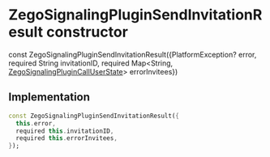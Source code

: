 


# ZegoSignalingPluginSendInvitationResult constructor






const
ZegoSignalingPluginSendInvitationResult({PlatformException? error, required String invitationID, required Map&lt;String, [ZegoSignalingPluginCallUserState](../../zego_uikit_prebuilt_live_audio_room/ZegoSignalingPluginCallUserState.md)> errorInvitees})





## Implementation

```dart
const ZegoSignalingPluginSendInvitationResult({
  this.error,
  required this.invitationID,
  required this.errorInvitees,
});
```







